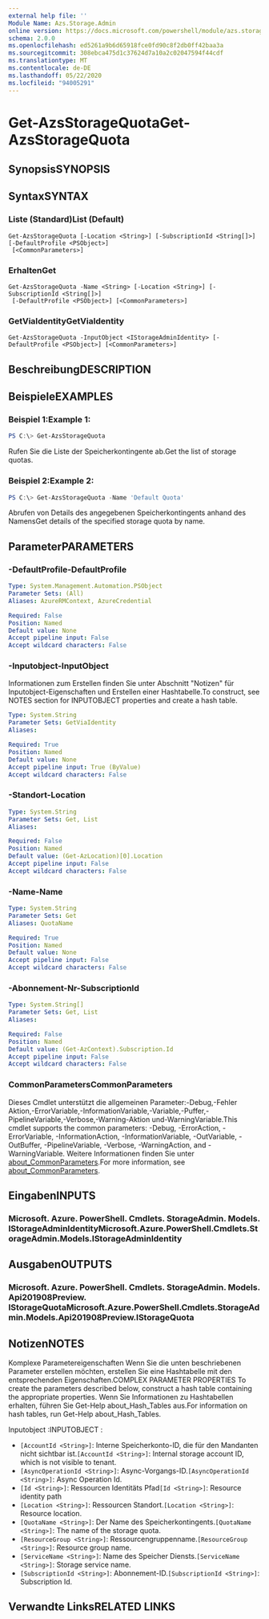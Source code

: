```yaml
---
external help file: ''
Module Name: Azs.Storage.Admin
online version: https://docs.microsoft.com/powershell/module/azs.storage.admin/get-azsstoragequota
schema: 2.0.0
ms.openlocfilehash: ed5261a9b6d65918fce0fd90c8f2db0ff42baa3a
ms.sourcegitcommit: 308ebca475d1c37624d7a10a2c02047594f44cdf
ms.translationtype: MT
ms.contentlocale: de-DE
ms.lasthandoff: 05/22/2020
ms.locfileid: "94005291"
---
```

# <span data-ttu-id="f1310-101">Get-AzsStorageQuota</span><span class="sxs-lookup"><span data-stu-id="f1310-101">Get-AzsStorageQuota</span></span>

## <span data-ttu-id="f1310-102">Synopsis</span><span class="sxs-lookup"><span data-stu-id="f1310-102">SYNOPSIS</span></span>


## <span data-ttu-id="f1310-103">Syntax</span><span class="sxs-lookup"><span data-stu-id="f1310-103">SYNTAX</span></span>

### <span data-ttu-id="f1310-104">Liste (Standard)</span><span class="sxs-lookup"><span data-stu-id="f1310-104">List (Default)</span></span>
```
Get-AzsStorageQuota [-Location <String>] [-SubscriptionId <String[]>] [-DefaultProfile <PSObject>]
 [<CommonParameters>]
```

### <span data-ttu-id="f1310-105">Erhalten</span><span class="sxs-lookup"><span data-stu-id="f1310-105">Get</span></span>
```
Get-AzsStorageQuota -Name <String> [-Location <String>] [-SubscriptionId <String[]>]
 [-DefaultProfile <PSObject>] [<CommonParameters>]
```

### <span data-ttu-id="f1310-106">GetViaIdentity</span><span class="sxs-lookup"><span data-stu-id="f1310-106">GetViaIdentity</span></span>
```
Get-AzsStorageQuota -InputObject <IStorageAdminIdentity> [-DefaultProfile <PSObject>] [<CommonParameters>]
```

## <span data-ttu-id="f1310-107">Beschreibung</span><span class="sxs-lookup"><span data-stu-id="f1310-107">DESCRIPTION</span></span>


## <span data-ttu-id="f1310-108">Beispiele</span><span class="sxs-lookup"><span data-stu-id="f1310-108">EXAMPLES</span></span>

### <span data-ttu-id="f1310-109">Beispiel 1:</span><span class="sxs-lookup"><span data-stu-id="f1310-109">Example 1:</span></span>
```powershell
PS C:\> Get-AzsStorageQuota
```

<span data-ttu-id="f1310-110">Rufen Sie die Liste der Speicherkontingente ab.</span><span class="sxs-lookup"><span data-stu-id="f1310-110">Get the list of storage quotas.</span></span>

### <span data-ttu-id="f1310-111">Beispiel 2:</span><span class="sxs-lookup"><span data-stu-id="f1310-111">Example 2:</span></span>
```powershell
PS C:\> Get-AzsStorageQuota -Name 'Default Quota'
```

<span data-ttu-id="f1310-112">Abrufen von Details des angegebenen Speicherkontingents anhand des Namens</span><span class="sxs-lookup"><span data-stu-id="f1310-112">Get details of the specified storage quota by name.</span></span>

## <span data-ttu-id="f1310-113">Parameter</span><span class="sxs-lookup"><span data-stu-id="f1310-113">PARAMETERS</span></span>

### <span data-ttu-id="f1310-114">-DefaultProfile</span><span class="sxs-lookup"><span data-stu-id="f1310-114">-DefaultProfile</span></span>


```yaml
Type: System.Management.Automation.PSObject
Parameter Sets: (All)
Aliases: AzureRMContext, AzureCredential

Required: False
Position: Named
Default value: None
Accept pipeline input: False
Accept wildcard characters: False

```

### <span data-ttu-id="f1310-115">-Inputobject</span><span class="sxs-lookup"><span data-stu-id="f1310-115">-InputObject</span></span>
<span data-ttu-id="f1310-116">Informationen zum Erstellen finden Sie unter Abschnitt "Notizen" für Inputobject-Eigenschaften und Erstellen einer Hashtabelle.</span><span class="sxs-lookup"><span data-stu-id="f1310-116">To construct, see NOTES section for INPUTOBJECT properties and create a hash table.</span></span>

```yaml
Type: System.String
Parameter Sets: GetViaIdentity
Aliases:

Required: True
Position: Named
Default value: None
Accept pipeline input: True (ByValue)
Accept wildcard characters: False

```

### <span data-ttu-id="f1310-117">-Standort</span><span class="sxs-lookup"><span data-stu-id="f1310-117">-Location</span></span>


```yaml
Type: System.String
Parameter Sets: Get, List
Aliases:

Required: False
Position: Named
Default value: (Get-AzLocation)[0].Location
Accept pipeline input: False
Accept wildcard characters: False

```

### <span data-ttu-id="f1310-118">-Name</span><span class="sxs-lookup"><span data-stu-id="f1310-118">-Name</span></span>


```yaml
Type: System.String
Parameter Sets: Get
Aliases: QuotaName

Required: True
Position: Named
Default value: None
Accept pipeline input: False
Accept wildcard characters: False

```

### <span data-ttu-id="f1310-119">-Abonnement-Nr</span><span class="sxs-lookup"><span data-stu-id="f1310-119">-SubscriptionId</span></span>


```yaml
Type: System.String[]
Parameter Sets: Get, List
Aliases:

Required: False
Position: Named
Default value: (Get-AzContext).Subscription.Id
Accept pipeline input: False
Accept wildcard characters: False

```

### <span data-ttu-id="f1310-120">CommonParameters</span><span class="sxs-lookup"><span data-stu-id="f1310-120">CommonParameters</span></span>
<span data-ttu-id="f1310-121">Dieses Cmdlet unterstützt die allgemeinen Parameter:-Debug,-Fehler Aktion,-ErrorVariable,-InformationVariable,-Variable,-Puffer,-PipelineVariable,-Verbose,-Warning-Aktion und-WarningVariable.</span><span class="sxs-lookup"><span data-stu-id="f1310-121">This cmdlet supports the common parameters: -Debug, -ErrorAction, -ErrorVariable, -InformationAction, -InformationVariable, -OutVariable, -OutBuffer, -PipelineVariable, -Verbose, -WarningAction, and -WarningVariable.</span></span> <span data-ttu-id="f1310-122">Weitere Informationen finden Sie unter [about_CommonParameters](http://go.microsoft.com/fwlink/?LinkID=113216).</span><span class="sxs-lookup"><span data-stu-id="f1310-122">For more information, see [about_CommonParameters](http://go.microsoft.com/fwlink/?LinkID=113216).</span></span>

## <span data-ttu-id="f1310-123">Eingaben</span><span class="sxs-lookup"><span data-stu-id="f1310-123">INPUTS</span></span>

### <span data-ttu-id="f1310-124">Microsoft. Azure. PowerShell. Cmdlets. StorageAdmin. Models. IStorageAdminIdentity</span><span class="sxs-lookup"><span data-stu-id="f1310-124">Microsoft.Azure.PowerShell.Cmdlets.StorageAdmin.Models.IStorageAdminIdentity</span></span>

## <span data-ttu-id="f1310-125">Ausgaben</span><span class="sxs-lookup"><span data-stu-id="f1310-125">OUTPUTS</span></span>

### <span data-ttu-id="f1310-126">Microsoft. Azure. PowerShell. Cmdlets. StorageAdmin. Models. Api201908Preview. IStorageQuota</span><span class="sxs-lookup"><span data-stu-id="f1310-126">Microsoft.Azure.PowerShell.Cmdlets.StorageAdmin.Models.Api201908Preview.IStorageQuota</span></span>



## <span data-ttu-id="f1310-127">Notizen</span><span class="sxs-lookup"><span data-stu-id="f1310-127">NOTES</span></span>

<span data-ttu-id="f1310-128">Komplexe Parametereigenschaften Wenn Sie die unten beschriebenen Parameter erstellen möchten, erstellen Sie eine Hashtabelle mit den entsprechenden Eigenschaften.</span><span class="sxs-lookup"><span data-stu-id="f1310-128">COMPLEX PARAMETER PROPERTIES To create the parameters described below, construct a hash table containing the appropriate properties.</span></span> <span data-ttu-id="f1310-129">Wenn Sie Informationen zu Hashtabellen erhalten, führen Sie Get-Help about_Hash_Tables aus.</span><span class="sxs-lookup"><span data-stu-id="f1310-129">For information on hash tables, run Get-Help about_Hash_Tables.</span></span>

<span data-ttu-id="f1310-130">Inputobject <IStorageAdminIdentity> :</span><span class="sxs-lookup"><span data-stu-id="f1310-130">INPUTOBJECT <IStorageAdminIdentity>:</span></span> 
  - <span data-ttu-id="f1310-131">`[AccountId <String>]`: Interne Speicherkonto-ID, die für den Mandanten nicht sichtbar ist.</span><span class="sxs-lookup"><span data-stu-id="f1310-131">`[AccountId <String>]`: Internal storage account ID, which is not visible to tenant.</span></span>
  - <span data-ttu-id="f1310-132">`[AsyncOperationId <String>]`: Async-Vorgangs-ID.</span><span class="sxs-lookup"><span data-stu-id="f1310-132">`[AsyncOperationId <String>]`: Async Operation Id.</span></span>
  - <span data-ttu-id="f1310-133">`[Id <String>]`: Ressourcen Identitäts Pfad</span><span class="sxs-lookup"><span data-stu-id="f1310-133">`[Id <String>]`: Resource identity path</span></span>
  - <span data-ttu-id="f1310-134">`[Location <String>]`: Ressourcen Standort.</span><span class="sxs-lookup"><span data-stu-id="f1310-134">`[Location <String>]`: Resource location.</span></span>
  - <span data-ttu-id="f1310-135">`[QuotaName <String>]`: Der Name des Speicherkontingents.</span><span class="sxs-lookup"><span data-stu-id="f1310-135">`[QuotaName <String>]`: The name of the storage quota.</span></span>
  - <span data-ttu-id="f1310-136">`[ResourceGroup <String>]`: Ressourcengruppenname.</span><span class="sxs-lookup"><span data-stu-id="f1310-136">`[ResourceGroup <String>]`: Resource group name.</span></span>
  - <span data-ttu-id="f1310-137">`[ServiceName <String>]`: Name des Speicher Diensts.</span><span class="sxs-lookup"><span data-stu-id="f1310-137">`[ServiceName <String>]`: Storage service name.</span></span>
  - <span data-ttu-id="f1310-138">`[SubscriptionId <String>]`: Abonnement-ID.</span><span class="sxs-lookup"><span data-stu-id="f1310-138">`[SubscriptionId <String>]`: Subscription Id.</span></span>

## <span data-ttu-id="f1310-139">Verwandte Links</span><span class="sxs-lookup"><span data-stu-id="f1310-139">RELATED LINKS</span></span>

